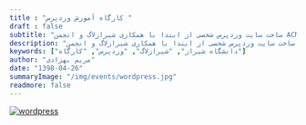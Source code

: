 ```yaml
---
title : "کارگاه آموزش وردپرس "
draft : false
subtitle: "ساخت سایت وردپرس شخصی از ابتدا با همکاری شیرازلاگ و انجمن ACM دانشگاه شیراز برگزار شد."
description: "ساخت سایت وردپرس شخصی از ابتدا با همکاری شیرازلاگ و انجمن ACM دانشگاه شیراز برگزار شد. "
keywords: ["دانشگاه شیراز", "شیرازلاگ", "وردپرس", "کارگاه"]
author: "مریم بهزادی"
date: "1398-04-26"
summaryImage: "/img/events/wordpress.jpg"
readmore: false
---
```


[![wordpress](../../img/events/wordpress.jpg)](../../img/events/wordpress.jpg)
